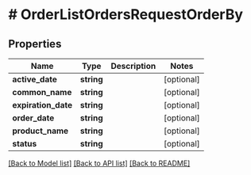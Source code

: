 # # OrderListOrdersRequestOrderBy

## Properties

Name | Type | Description | Notes
------------ | ------------- | ------------- | -------------
**active_date** | **string** |  | [optional]
**common_name** | **string** |  | [optional]
**expiration_date** | **string** |  | [optional]
**order_date** | **string** |  | [optional]
**product_name** | **string** |  | [optional]
**status** | **string** |  | [optional]

[[Back to Model list]](../../README.md#models) [[Back to API list]](../../README.md#endpoints) [[Back to README]](../../README.md)
